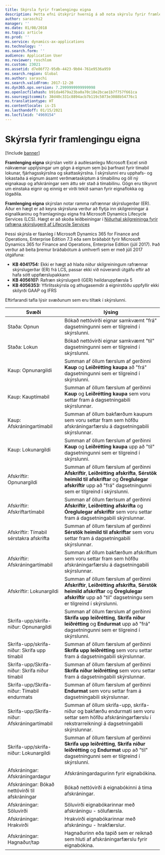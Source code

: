```yaml
---
title: Skýrsla fyrir framlengingu eigna
description: Þetta efni útskýrir hvernig á að nota skýrslu fyrir framlengingu eigna.
author: saraschi2
manager: ''
ms.date: 01/08/2018
ms.topic: article
ms.prod: ''
ms.service: dynamics-ax-applications
ms.technology: ''
ms.search.form: ''
audience: Application User
ms.reviewer: roschlom
ms.custom: 23021
ms.assetid: d7e86f72-95db-4423-9b04-761e9536a959
ms.search.region: Global
ms.author: saraschi
ms.search.validFrom: 2017-12-20
ms.dyn365.ops.version: 7.2999999999999998
ms.openlocfilehash: b91da4679a23ba0a70c18e2bcae1b7f757f661ca
ms.sourcegitcommit: 38d40c331c8894acb7b119c5073e3088b54776c1
ms.translationtype: HT
ms.contentlocale: is-IS
ms.lasthandoff: 01/15/2021
ms.locfileid: "4969154"
---
```

# <a name="fixed-assets-roll-forward-report"></a>Skýrsla fyrir framlengingu eigna

[!include [banner](../includes/banner.md)]

**Framlenging eigna** skýrslan veitir á auðlesanlegu Microsoft Excel snið nákvæmar upplýsingar um gögn á eignum sem þú þarfnast fyrir tímabil lokunar, fjárhagsskýrslna og skattaskýrslna. Í skýrslunni eru upphafs- og lokastaða á eignum ásamt verðmætaskiptum á tímabilinu og öll ný eignakaup og afskráningar sem áttu sér stað á tímabilinu. Gögn eru tilkynnt um einstaka eignir og einnig er virði tekið saman fyrir eignaflokka og lögaðila.

**Framlenging eigna** skýrslan notar ramma rafrænnar skýrslugerðar (ER). Áður en hægt er að keyra skýrsluna verður að flytja inn skilgreiningar á eignalíkaninu og framlagningu eigna frá Microsoft Dynamics Lifecycle Services (LCS). Hægt er að skoða leiðbeiningar í [Niðurhal skilgreininga fyrir rafræna skýrslugerð af Lifecycle Services](https://docs.microsoft.com/dynamics365/unified-operations/dev-itpro/analytics/download-electronic-reporting-configuration-lcs)

Þessi skýrsla er fáanleg í Microsoft Dynamics 365 for Finance and Operations, Enterprise Edition 7.3 eða sem bráðabót fyrir Microsoft Dynamics 365 for Finance and Operations, Enterprise Edition (júlí 2017). Það verður að beita þremur bráðabótum á umhverfi sem er með júlí 2017 útgáfuna:

- **KB 4041754:** Ekki er hægt að hlaða niður skilgreiningum rafrænnar skýrslugerðar (ER) frá LCS, passar ekki við núverandi útgáfu eftir að hafa sótt uppfærslupakkann
- **KB 4056107:** Rafræn skýrslugerð (GER) heildaruppfærsla 5
- **KB 4056353:** Yfirlitsskýrsla og athugasemdir á eignirstöðu uppfyllir ekki skilyrði GAAP og IFRS

Eftirfarandi tafla lýsir svæðunum sem eru tiltæk í skýrslunni.


|                    Svæði                    |                                                                                                                                lýsing                                                                                                                                |
|---------------------------------------------|---------------------------------------------------------------------------------------------------------------------------------------------------------------------------------------------------------------------------------------------------------------------------|
|              Staða: Opnun              |                                                                                           Bókað nettóvirði eignar samkvæmt "frá" dagsetningunni sem er tilgreind í skýrslunni.                                                                                           |
|              Staða: Lokun              |                                                                                            Bókað nettóvirði eignar samkvæmt "til" dagsetningunni sem er tilgreind í skýrslunni.                                                                                            |
|         Kaup: Opnunargildi         |                                                 Summan af öllum færslum af gerðinni <strong>Kaup</strong> og <strong>Leiðrétting kaupa</strong> að "frá" dagsetningunni sem er tilgreind í skýrslunni.                                                  |
|      Kaup: Kauptímabil      |                                                 Summan af öllum færslum af gerðinni <strong>Kaup</strong> og <strong>Leiðrétting kaupa</strong> sem voru settar fram á dagsetningabili skýrslunnar.                                                  |
|       Kaup: Afskráningartímabil        |                                                                        Summan af öllum bakfærðum kaupum sem voru settar fram sem höfðu afskráningarfærslu á dagsetningabili skýrslunnar.                                                                        |
|         Kaup: Lokunargildi         |                                                  Summan af öllum færslum af gerðinni <strong>Kaup</strong> og <strong>Leiðrétting kaupa</strong> upp að "til" dagsetningunni sem er tilgreind í skýrslunni.                                                   |
|        Afskriftir: Opnunargildi         | Summan af öllum færslum af gerðinni <strong>Afskriftir</strong>, <strong>Leiðrétting afskrifta</strong>, <strong>Sérstök heimild til afskriftar</strong> og <strong>Óreglulegar afskriftir</strong> upp að "frá" dagsetningunni sem er tilgreind í skýrslunni. |
|     Afskriftir: Afskriftartímabil     |                         Summan af öllum færlsum af gerðinni <strong>Afskriftir</strong>, <strong>Leiðrétting afskrifta</strong> og <strong>Óreglulegar afskriftir</strong> sem voru settar fram á dagsetningabili skýrslunnar.                          |
| Afskriftir: Tímabil sérstakra afskrifta |                                                              Summan af öllum færslum af gerðinni <strong>Sérstök heimild til afskriftar</strong> sem voru settar fram á dagsetningabili skýrslunnar.                                                               |
|       Afskriftir: Afskráningartímabil       |                                                                       Summan af öllum bakfærðum afskriftum sem voru settar fram sem höfðu afskráningarfærslu á dagsetningabili skýrslunnar.                                                                        |
|        Afskriftir: Lokunargildi         |  Summan af öllum færslum af gerðinni <strong>Afskriftir</strong>, <strong>Leiðrétting afskrifta</strong>, <strong>Sérstök heimild afskriftar</strong> og <strong>Óreglulegar afskriftir</strong> upp að "til" dagsetningu sem er tilgreind í skýrslunni.  |
|    Skrifa-upp/skrifa-niður: Opnunargildi     |                              Summan af öllum færslum af gerðinni <strong>Skrifa upp leiðrétting</strong>, <strong>Skrifa niður leiðrétting</strong> og <strong>Endurmat</strong> upp að "frá" dagsetningunni sem er tilgreind í skýrslunni.                               |
|   Skrifa-upp/skrifa-niður: Skrifa upp tímabil   |                                                                    Summan af öllum færslum af gerðinni <strong>Skrifa upp leiðrétting</strong> sem voru settar fram á dagsetningabili skýrslunnar.                                                                    |
|  Skrifa-upp/Skrifa-niður: Skrifa niður tímabil  |                                                                   Summan af öllum færslum af gerðinni <strong>Skrifa niður leiðrétting</strong> sem voru settar fram á dagsetningabili skýrslunnar.                                                                   |
| Skrifa-upp/Skrifa-niður: Tímabil endurmats  |                                                                        Summan af öllum færslum af gerðinni <strong>Endurmat</strong> sem voru settar fram á dagsetningabili skýrslunnar.                                                                        |
|   Skrifa-upp/Skrifa-niður: Afskráningartímabil   |                                                           Summan af öllum skrifa-upp, skrifa-niður og bakfærðu endurmati sem voru settar sem höfðu afskráningarfærslu í rekstrarreikningi á dagsetningabili skýrslunnar.                                                           |
|    Skrifa-upp/skrifa-niður: Lokunargildi     |                               Summan af öllum færslum af gerðinni <strong>Skrifa upp leiðrétting</strong>, <strong>Skrifa niður leiðrétting</strong> og <strong>Endurmat</strong> upp að "til" dagsetningunni sem er tilgreind í skýrslunni.                                |
|          Afskráningar: Afskráningardagur           |                                                                                                                Afskráningardagurinn fyrir eignabókina.                                                                                                                |
|    Afskráningar: Bókað nettóvirði til afskráningar    |                                                                                                    Bókað nettóvirði á eignabókinni á tíma afskráningar.                                                                                                    |
|            Afskráningar: Söluvirði            |                                                                                               Söluvirði eignabókarinnar með afskráningu - sölufærsla.                                                                                                |
|           Afskráningar: Hrakvirði            |                                                                                               Hrakvirði eignabókarinnar með afskráningu - hrakfærslur.                                                                                               |
|           Afskráningar: Hagnaður/tap            |                                                                                 Hagnaðurinn eða tapið sem er reiknað sem hluti af afskráningarfærslu fyrir eignabókina.                                                                                 |


